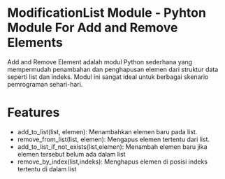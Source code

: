# ModificationList Module - Pyhton Module For Add and Remove Elements 
Add and Remove Element adalah modul Python sederhana yang mempermudah penambahan dan penghapusan elemen dari struktur data seperti list dan indeks. Modul ini sangat ideal untuk berbagai skenario pemrograman sehari-hari.
# Features
- add_to_list(list, elemen): Menambahkan elemen baru pada list.
- remove_from_list(list, elemen): Mengapus elemen tertentu dari list.
- add_to_list_if_not_exists(list,elemen): Menambah elemen baru jika elemen tersebut belum ada dalam list
- remove_by_index(list,indeks): Menghapus elemen di posisi indeks tertentu di dalam list
